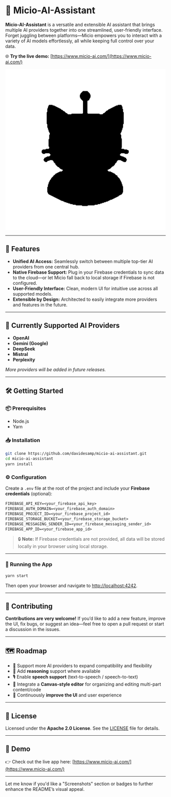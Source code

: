 # 🐾 Micio-AI-Assistant

**Micio-AI-Assistant** is a versatile and extensible AI assistant that brings multiple AI providers together into one streamlined, user-friendly interface. Forget juggling between platforms—Micio empowers you to interact with a variety of AI models effortlessly, all while keeping full control over your data.

🌐 **Try the live demo:** [https://www.micio-ai.com/](https://www.micio-ai.com/)

![Micio Logo](src/icons/logo/micio-ai-large.svg)

---

## 🚀 Features

* **Unified AI Access:** Seamlessly switch between multiple top-tier AI providers from one central hub.
* **Native Firebase Support:** Plug in your Firebase credentials to sync data to the cloud—or let Micio fall back to local storage if Firebase is not configured.
* **User-Friendly Interface:** Clean, modern UI for intuitive use across all supported models.
* **Extensible by Design:** Architected to easily integrate more providers and features in the future.

---

## 🤖 Currently Supported AI Providers

* **OpenAI**
* **Gemini (Google)**
* **DeepSeek**
* **Mistral**
* **Perplexity**

*More providers will be added in future releases.*

---

## 🛠 Getting Started

### 📦 Prerequisites

* Node.js
* Yarn

### 📥 Installation

```bash
git clone https://github.com/davidesamp/micio-ai-assistant.git
cd micio-ai-assistant
yarn install
```

### ⚙️ Configuration

Create a `.env` file at the root of the project and include your **Firebase credentials** (optional):

```env
FIREBASE_API_KEY=<your_firebase_api_key>
FIREBASE_AUTH_DOMAIN=<your_firebase_auth_domain>
FIREBASE_PROJECT_ID=<your_firebase_project_id>
FIREBASE_STORAGE_BUCKET=<your_firebase_storage_bucket>
FIREBASE_MESSAGING_SENDER_ID=<your_firebase_messaging_sender_id>
FIREBASE_APP_ID=<your_firebase_app_id>
```

> 🔒 **Note:** If Firebase credentials are not provided, all data will be stored locally in your browser using local storage.

---

### 🧪 Running the App

```bash
yarn start
```

Then open your browser and navigate to [http://localhost:4242](http://localhost:4242).

---

## 🌱 Contributing

**Contributions are very welcome!**
If you’d like to add a new feature, improve the UI, fix bugs, or suggest an idea—feel free to open a pull request or start a discussion in the issues.

---

## 🗺️ Roadmap

* 🔌 Support more AI providers to expand compatibility and flexibility
* 🧠 Add **reasoning** support where available
* 🎙️ Enable **speech support** (text-to-speech / speech-to-text)
* 🧩 Integrate a **Canvas-style editor** for organizing and editing multi-part content/code
* 💅 Continuously **improve the UI** and user experience

---

## 📄 License

Licensed under the **Apache 2.0 License**. See the [LICENSE](./LICENSE) file for details.

---

## 🔗 Demo

👉 Check out the live app here: [https://www.micio-ai.com/](https://www.micio-ai.com/)

---

Let me know if you'd like a "Screenshots" section or badges to further enhance the README’s visual appeal.
